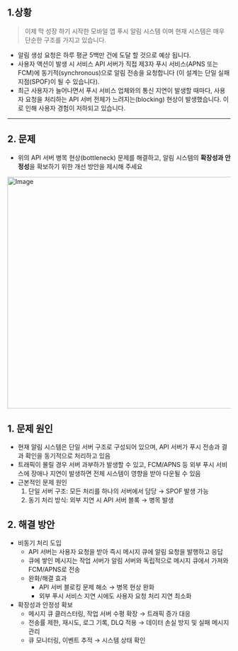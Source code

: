## 1.상황

> 이제 막 성장 하기 시작한 모바일 앱 푸시 알림 시스템 이며 현재 시스템은 매우 단순한 구조를 가지고 있습니다.

- 알림 생성 요청은 하루 평균 5백만 건에 도달 할 것으로 예상 됩니다. 
- 사용자 액션이 발생 시 서비스 API 서버가 직접 제3자 푸시 서비스(APNS 또는 FCM)에 동기적(synchronous)으로 알림 전송을 요청합니다 (이 설계는 단일 실패 지점(SPOF)이 될 수 있습니다).
- 최근 사용자가 늘어나면서 푸시 서비스 업체와의 통신 지연이 발생할 때마다, 사용자 요청을 처리하는 API 서버 전체가 느려지는(blocking) 현상이 발생했습니다.  이로 인해 사용자 경험이 저하되고 있습니다.

--------------------------------------------------------------------------------
## 2. 문제

- 위의 API 서버 병목 현상(bottleneck) 문제를 해결하고, 알림 시스템의 **확장성과 안정성**을 확보하기 위한 개선 방안을 제시해 주세요 

<img width="1088" height="524" alt="Image" src="https://github.com/user-attachments/assets/8cdaf84d-4842-446f-a8b1-b5c3c0d6b63a" />

## 1. 문제 원인
- 현재 알림 시스템은 단일 서버 구조로 구성되어 있으며, API 서버가 푸시 전송과 결과 확인을 동기적으로 처리하고 있음
- 트래픽이 몰릴 경우 서버 과부하가 발생할 수 있고, FCM/APNS 등 외부 푸시 서비스에 장애나 지연이 발생하면 전체 시스템이 영향을 받아 다운될 수 있음
- 근본적인 문제 원인
    1. 단일 서버 구조: 모든 처리를 하나의 서버에서 담당 → SPOF 발생 가능
    2. 동기 처리 방식: 외부 지연 시 API 서버 블록 → 병목 발생

## 2. 해결 방안
- 비동기 처리 도입
  - API 서버는 사용자 요청을 받아 즉시 메시지 큐에 알림 요청을 발행하고 응답
  - 큐에 쌓인 메시지는 작업 서버가 알림 서버와 독립적으로 메시지 큐에서 가져와FCM/APNS로 전송
  - 완화/해결 효과
    - API 서버 블로킹 문제 해소 → 병목 현상 완화
    - 외부 푸시 서비스 지연 시에도 사용자 요청 처리 지연 최소화
- 확장성과 안정성 확보
  - 메시지 큐 클러스터링, 작업 서버 수평 확장 → 트래픽 증가 대응
  - 전송률 제한, 재시도, 로그 기록, DLQ 적용 → 데이터 손실 방지 및 실패 메시지 관리
  - 큐 모니터링, 이벤트 추적 → 시스템 상태 확인
